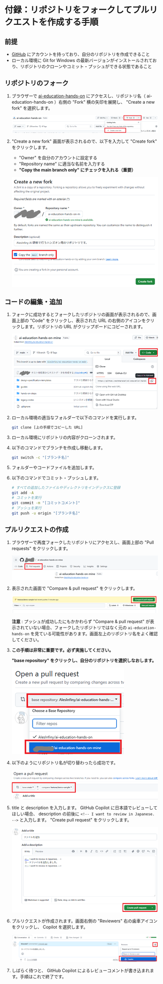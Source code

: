 # 付録：リポジトリをフォークしてプルリクエストを作成する手順

## 前提

- [GitHub](https://github.com/) にアカウントを持っており、自分のリポジトリを作成できること
- ローカル環境に Git for Windows の最新バージョンがインストールされており、リポジトリのクローンやコミット・プッシュができる状態であること

## リポジトリのフォーク

1. ブラウザーで [ai-education-hands-on](https://github.com/AlesInfiny/ai-education-hands-on) にアクセスし、リポジトリ名（ ai-education-hands-on ）右側の "Fork" 横の矢印を展開し、 "Create a new fork" を選択します。

    ![Fork の作成](./images/github-fork.png)

1. "Create a new fork" 画面が表示されるので、以下を入力して "Create fork" をクリックします。
    - "Owner" を自分のアカウントに設定する
    - "Repository name" に適当な名前を入力する
    - **"Copy the main branch only" にチェックを入れる（重要）**

    ![Fork の作成](./images/github-create-fork.png)

## コードの編集・追加

1. フォークに成功するとフォークしたリポジトリの画面が表示されるので、画面上部の "Code" をクリックし、表示された URL の右側のアイコンをクリックします。リポジトリの URL がクリップボードにコピーされます。

    ![リポジトリのクローン 1](./images/github-clone-1.png)

1. ローカル環境の適当なフォルダーで以下のコマンドを実行します。

    ```bash
    git clone [上の手順でコピーした URL]
    ```

1. ローカル環境にリポジトリの内容がクローンされます。

1. 以下のコマンドでブランチを作成し移動します。

    ```bash
    git switch -c "[ブランチ名]"
    ```

1. フォルダーやコードファイルを追加します。

1. 以下のコマンドでコミット・プッシュします。

    ```bash
    # すべての追加したファイルやディレクトリをインデックスに登録
    git add -A
    # コミットを実行
    git commit -m "[コミットコメント]" 
    # プッシュを実行
    git push -u origin "[ブランチ名]"
    ```

## プルリクエストの作成

1. ブラウザーで再度フォークしたリポジトリにアクセスし、画面上部の "Pull requests" をクリックします。

    ![プルリクエスト](./images/github-pull-requests.png)

1. 表示された画面で "Compare & pull request" をクリックします。

    ![プルリクエストの作成](./images/github-create-pull-request.png)

    **注意** : プッシュが成功したにもかかわらず "Compare & pull request" が表示されていない場合、フォークしたリポジトリではなく元の `ai-education-hands-on` を見ている可能性があります。画面左上のリポジトリ名をよく確認してください。

1. **この手順は非常に重要です。必ず実施してください。**

    **"base repository" をクリックし、自分のリポジトリを選択しなおします。**

    ![ベースリポジトリの切り替え](./images/github-create-pull-request-2.png)

1. 以下のようにリポジトリ名が切り替わったら成功です。

    ![プルリクエストの作成](./images/github-create-pull-request-3.png)

1. title と description を入力します。 GitHub Copilot に日本語でレビューしてほしい場合、 description の前後に `<!-- I want to review in Japanese. -->` と入力します。
    "Create pull request" をクリックします。

    ![プルリクエストの作成](./images/github-create-pull-request-4.png)

1. プルリクエストが作成されます。画面右側の "Reviewers" 右の歯車アイコンをクリックし、 Copilot を選択します。

    ![レビュアーのアサイン](./images/github-create-pull-request-5.png)

1. しばらく待つと、 GitHub Copilot によるレビューコメントが書き込まれます。手順はこれで終了です。
